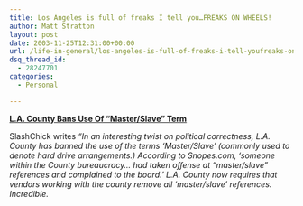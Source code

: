 ```yaml
---
title: Los Angeles is full of freaks I tell you…FREAKS ON WHEELS!
author: Matt Stratton
layout: post
date: 2003-11-25T12:31:00+00:00
url: /life-in-general/los-angeles-is-full-of-freaks-i-tell-youfreaks-on-wheels
dsq_thread_id:
  - 28247701
categories:
  - Personal

---
```

[**L.A. County Bans Use Of &#8220;Master/Slave&#8221; Term**][1]

SlashChick writes _&#8220;In an interesting twist on political correctness, L.A. County has banned the use of the terms &#8216;Master/Slave&#8217; (commonly used to denote hard drive arrangements.) According to Snopes.com, &#8216;someone within the County bureaucracy&#8230; had taken offense at &#8220;master/slave&#8221; references and complained to the board.&#8217; L.A. County now requires that vendors working with the county remove all &#8216;master/slave&#8217; references. Incredible._

 [1]: http://www.snopes.com/inboxer/outrage/master.asp